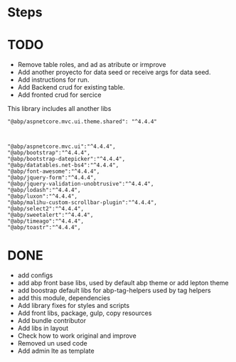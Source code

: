 ﻿# Steps



# TODO
- Remove table roles, and ad as atribute or irmprove
- Add another proyecto for data seed or receive args for data seed.
- Add instructions for run.
- Add Backend crud for existing table.
- Add fronted crud for sercice

This library includes all another libs

    "@abp/aspnetcore.mvc.ui.theme.shared": "^4.4.4"



    "@abp/aspnetcore.mvc.ui":"^4.4.4",
    "@abp/bootstrap":"^4.4.4",
    "@abp/bootstrap-datepicker":"^4.4.4",
    "@abp/datatables.net-bs4":"^4.4.4",
    "@abp/font-awesome":"^4.4.4",
    "@abp/jquery-form":"^4.4.4",
    "@abp/jquery-validation-unobtrusive":"^4.4.4",
    "@abp/lodash":"^4.4.4",
    "@abp/luxon":"^4.4.4",
    "@abp/malihu-custom-scrollbar-plugin":"^4.4.4",
    "@abp/select2":"^4.4.4",
    "@abp/sweetalert":"^4.4.4",
    "@abp/timeago":"^4.4.4",
    "@abp/toastr":"^4.4.4",




# DONE
- add configs
- add abp front base libs, used by default abp theme or add lepton theme
- add boostrap default libs for abp-tag-helpers used by tag helpers
- add this module, dependencies
- Add library fixes for styles and scripts
- Add front libs, package, gulp, copy resources
- Add bundle contributor
- Add libs in layout
- Check how to work original and improve
- Removed un used code
- Add admin lte as template